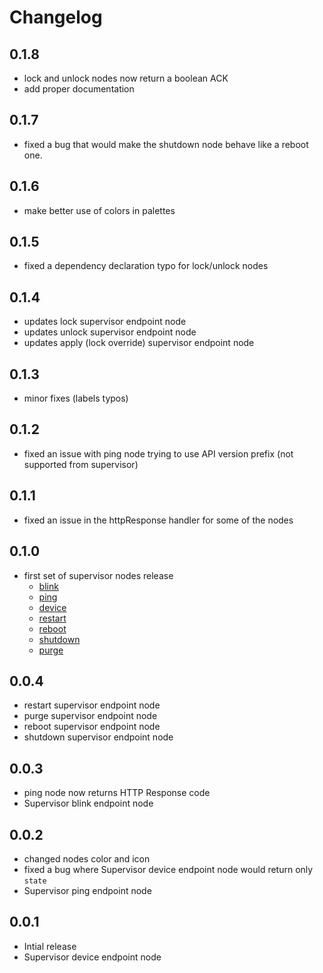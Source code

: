 # Changelog


## 0.1.8

* lock and unlock nodes now return a boolean ACK
* add proper documentation

## 0.1.7

* fixed a bug that would make the shutdown node behave like a reboot one.

## 0.1.6

* make better use of colors in palettes

## 0.1.5

* fixed a dependency declaration typo for lock/unlock nodes

## 0.1.4

* updates lock supervisor endpoint node
* updates unlock supervisor endpoint node
* updates apply (lock override) supervisor endpoint node

## 0.1.3

* minor fixes (labels typos)

## 0.1.2

* fixed an issue with ping node trying to use API version prefix (not supported from supervisor)

## 0.1.1

* fixed an issue in the httpResponse handler for some of the nodes

## 0.1.0
* first set of supervisor nodes release
  * [blink](https://docs.balena.io/runtime/supervisor-api/#post-v1-blink)
  * [ping](https://docs.balena.io/runtime/supervisor-api/#get-ping)
  * [device](https://docs.balena.io/runtime/supervisor-api/#get-v1-device)
  * [restart](https://docs.balena.io/runtime/supervisor-api/#post-v1-restart)
  * [reboot](https://docs.balena.io/runtime/supervisor-api/#post-v1-reboot)
  * [shutdown](https://docs.balena.io/runtime/supervisor-api/#post-v1-shutdown)
  * [purge](https://docs.balena.io/runtime/supervisor-api/#post-v1-purge)

## 0.0.4
* restart supervisor endpoint node
* purge supervisor endpoint node
* reboot supervisor endpoint node
* shutdown supervisor endpoint node

## 0.0.3
* ping node now returns HTTP Response code
* Supervisor blink endpoint node

## 0.0.2
* changed nodes color and icon
* fixed a bug where Supervisor device endpoint node would return only `state`
* Supervisor ping endpoint node

## 0.0.1
* Intial release
* Supervisor device endpoint node
